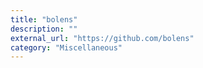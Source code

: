 ```yaml
---
title: "bolens"
description: ""
external_url: "https://github.com/bolens"
category: "Miscellaneous"
---
```

